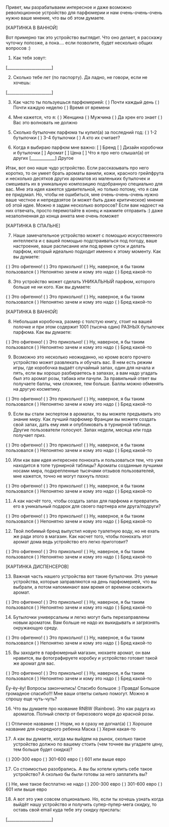 Привет, мы разрабатываем интересное и даже возможно революционное устройство для парфюмерии и нам очень-очень-очень нужно ваше мнение, что вы об этом думаете. 

[КАРТИНКА В ВАННОЙ]

Вот примерно так это устройство выглядит. Что оно делает, я расскажу чуточку попозже, а пока.... если позволите, будет несколько общих вопросов :)

1. Как тебя зовут:

[______________________]


2. Сколько тебе лет (по паспорту). Да ладно, не говори, если не хочешь:

[______________________]

3. Как часто ты пользуешься парфюмерией:
( ) Почти каждый день
( ) Почти каждую неделю
( ) Время от времени


4. Мне кажется, что я:
( ) Женщина
( ) Мужчина
( ) Да хрен его знает
( ) Вас это волновать не должно


5. Сколько бутылочек парфюма ты купил(а) за последний год:
( ) 1-2 бутылочки
( ) 3-4 бутылочки
( ) А кто их считает?

6. Когда я выбираю парфюм мне важно:
[ ] Бренд
[ ] Дизайн коробочки и бутылочки
[ ] Аромат
[ ] Цена
[ ] Что я про него слышал(а) от других
[____________] Другое


Итак, вот оно наше чудо устройство. Если рассказывать про него коротко, то он умеет брать ароматы ванили, кожи, красного грейпфрута и несколько десятков других ароматов из маленьких бутылочек и смешивать их в уникальную композицию подобранную специально для вас. Мне эта идея кажется удивительной, но только потому, что я сам ее придумал. Но, чтобы не ошибиться, мне очень-очень-очень нужно ваше честное и непредвзятое (и может быть даже критическое) мнение об этой идее. Можно я задам несколько вопросов? Если вам надоест на них отвечать, просто перемотайте в конец и нажмите отправить :) даже незаполненная до конца анкета мне очень поможет


[КАРТИНКА В СПАЛЬНЕ]

7. Наше замечательное устройство может с помощью искусственного интеллекта и с вашей помощью подстраиваться под погоду, ваше настроение, ваше расписание или под время суток и делать парфюм, который идеально подходит именно к этому моменту. Как вы думаете:

( ) Это офигенно!
( ) Это прикольно!
( ) Ну, наверное, я бы таким пользовался
( ) Непонятно зачем и кому это надо
( ) Бред какой-то


8. Это устройство может сделать УНИКАЛЬНЫЙ парфюм, которого больше не ни кого. Как вы думаете:

( ) Это офигенно!
( ) Это прикольно!
( ) Ну, наверное, я бы таким пользовался
( ) Непонятно зачем и кому это надо
( ) Бред какой-то


[КАРТИНКА В ВАННОЙ]

8. Небольшая коробочка, размер с толстую книгу, стоит на вашей полочке и при этом содержит 1001 (тысяча один) РАЗНЫХ бутылочек парфюма. Как вы думаете:

( ) Это офигенно!
( ) Это прикольно!
( ) Ну, наверное, я бы таким пользовался
( ) Непонятно зачем и кому это надо
( ) Бред какой-то


9. Возможно это несколько неожиданно, но кроме всего прочего устройство может развлекать и обучать вас. В нем есть режим игры, где коробочка выдаёт случайный запах, один для начала и пять, если вы хорошо разбираетесь в запахах, а вам надо угадать был это аромат розы, табака или пачули. За правильный ответ вы получаете баллы, чем сложнее, тем больше. Баллы можно обменять на другую косметику.

( ) Это офигенно!
( ) Это прикольно!
( ) Ну, наверное, я бы таким пользовался
( ) Непонятно зачем и кому это надо
( ) Бред какой-то


9. Если вы стали экспертом в ароматах, то вы можете предъявить это знание миру. Как лучший парфюмер Франции вы можете создать свой запах, дать ему имя и опубликовать в турнирной таблице. Другие пользователи голосуют. Запах недели, месяца или года получает приз.

( ) Это офигенно!
( ) Это прикольно!
( ) Ну, наверное, я бы таким пользовался
( ) Непонятно зачем и кому это надо
( ) Бред какой-то


10. Или как вам идея интереснее понюхать и пользоваться тем, что уже находится в топе турнирной таблицы? Ароматы созданные лучшими носами мира, подкрепленные тысячами отзывов пользователей, мне кажется, точно не могут пахнуть плохо:

( ) Это офигенно!
( ) Это прикольно!
( ) Ну, наверное, я бы таким пользовался
( ) Непонятно зачем и кому это надо
( ) Бред какой-то


11. А как насчёт того, чтобы создать запах для парфюма и превратить его в уникальный подарок для своего партнера или друга/подруги?

( ) Это офигенно!
( ) Это прикольно!
( ) Ну, наверное, я бы таким пользовался
( ) Непонятно зачем и кому это надо
( ) Бред какой-то


12. Твой любимый бренд выпустил новую туалетную воду, но не ехать же ради этого в магазин. Как насчет того, чтобы понюхать этот аромат дома ведь устройство его легко приготовит?

( ) Это офигенно!
( ) Это прикольно!
( ) Ну, наверное, я бы таким пользовался
( ) Непонятно зачем и кому это надо
( ) Бред какой-то

[КАРТИНКА ДИСПЕНСЕРОВ]

13. Важная часть нашего устройства вот такие бутылочки. Это умные устройства, которые заправляются на день парфюмерией, что вы выбрали, а потом напоминают вам время от времени освежить аромат.

( ) Это офигенно!
( ) Это прикольно!
( ) Ну, наверное, я бы таким пользовался
( ) Непонятно зачем и кому это надо
( ) Бред какой-то


14. Бутылочки универсальны и легко могут быть перезаправлены новым ароматом. Вам больше не надо их выкидывать и загрязнять окружающую среду.

( ) Это офигенно!
( ) Это прикольно!
( ) Ну, наверное, я бы таким пользовался
( ) Непонятно зачем и кому это надо
( ) Бред какой-то


15. Вы заходите в парфюмерный магазин, нюхаете аромат, он вам нравится, вы фотографируете коробку и устройство готовит такой же аромат для вас.

( ) Это офигенно!
( ) Это прикольно!
( ) Ну, наверное, я бы таким пользовался
( ) Непонятно зачем и кому это надо
( ) Бред какой-то


Ёу-ёу-ёу! Вопросы закончились! Спасибо большое :) Правда! Большое громадное спасибо!!! Мне ваши ответы сильно помогут. Можно я спрошу еще чуть-чуть?

16. Что вы думаете про название RNBW (Rainbow). Это как радуга из ароматов. Полный спектр от бирюзового моря до красной розы.

( ) Отличное название
( ) Норм, но я сразу не догнал(а)
( ) Хорошое название для очередного ребенка Маска
( ) Херня какая-то


17. А как вы думаете, когда мы выйдем на рынок, сколько такое устройство должно по вашему стоить (чем точнее вы угадаете цену, тем больше будет скидка)?

( ) 200-300 евро
( ) 301-600 евро
( ) 601 или выше евро


17. Со стоимостью разобрались. А вы бы хотели купить себе такое устройство? А сколько бы были готовы за него заплатить вы?

( ) Не, мне такое бесплатно не надо
( ) 200-300 евро
( ) 301-600 евро
( ) 601 или выше евро


18. А вот это уже совсем опционально. Но, если ты хочешь узнать когда выйдёт нашу устройство и получить супер-пупер-мега скидку, то оставь свой email куда тебе эту скидку прислать:

[______________________]


